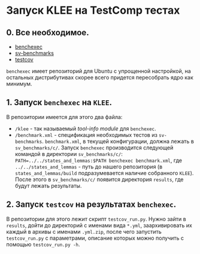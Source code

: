 # Запуск KLEE на TestComp тестах
## 0. Все необходимое.
* [benchexec](https://github.com/sosy-lab/benchexec)
* [sv-benchmarks](https://github.com/sosy-lab/sv-benchmarks)
* [testcov](https://gitlab.com/sosy-lab/software/test-suite-validator)

`benchexec` имеет репозиторий для Ubuntu с упрощенной настройкой, на остальных
дистрибутивах скорее всего придется пересобрать ядро как минимум.

## 1. Запуск `benchexec` на `KLEE`.
В репозитории имеется для этого два файла:
  * `/klee` - так называемый *tool-info module* для `benchexec`.
  * `/benchmark.xml` - спецификация необходимых тестов из `sv-benchmarks`.
`benchmark.xml`, в текущей конфигурации, должна лежать в `sv_benchmarks/c/`.
Запуск `benchexec` производится следующей командой в директории `sv_benchmarks/c/`: `PATH=../../states_and_lemmas:$PATH benchexec benchmark.xml`, где `../../states_and_lemmas` - путь до нашего репозитория (в `states_and_lemmas/build` подразумевается наличие собранного `KLEE`).
После этого в `sv_benchmarks/c/` появится директория `results`, где будут лежать результаты.

## 2. Запуск `testcov` на результатах `benchexec`.
В репозитории для этого лежит скрипт `testcov_run.py`. Нужно зайти в `results`, дойти до директорий с именами вида `*.yml`,
заархивировать их каждый в архивы с именами `.yml.zip`, после чего запустить `testcov_run.py` с параметрами, описание которых
можно получить с помощью `testcov_run.py -h`.

